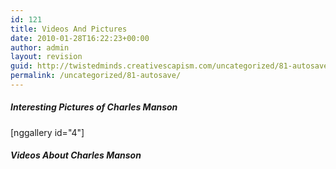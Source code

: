 ```yaml
---
id: 121
title: Videos And Pictures
date: 2010-01-28T16:22:23+00:00
author: admin
layout: revision
guid: http://twistedminds.creativescapism.com/uncategorized/81-autosave/
permalink: /uncategorized/81-autosave/
---
```

<p class="dropcap-first">
  <h5>
    Interesting Pictures of Charles Manson
  </h5>[nggallery id="4"]
  
  <h5>
    Videos About Charles Manson
  </h5>
  
  <div class="center" style="text-align: center;">
  </div>